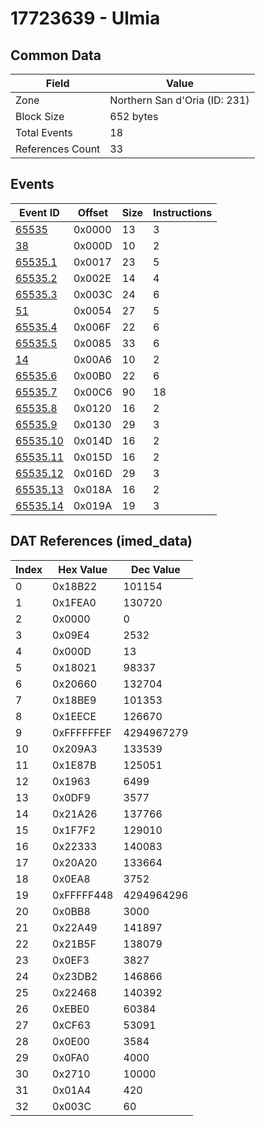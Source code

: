 # 17723639 - Ulmia

## Common Data

| Field            | Value                         |
|------------------|-------------------------------|
| Zone             | Northern San d'Oria (ID: 231) |
| Block Size       | 652 bytes                     |
| Total Events     | 18                            |
| References Count | 33                            |

## Events

| Event ID                  | Offset   |   Size |   Instructions |
|---------------------------|----------|--------|----------------|
| [65535](./65535.md)       | 0x0000   |     13 |              3 |
| [38](./38.md)             | 0x000D   |     10 |              2 |
| [65535.1](./65535.1.md)   | 0x0017   |     23 |              5 |
| [65535.2](./65535.2.md)   | 0x002E   |     14 |              4 |
| [65535.3](./65535.3.md)   | 0x003C   |     24 |              6 |
| [51](./51.md)             | 0x0054   |     27 |              5 |
| [65535.4](./65535.4.md)   | 0x006F   |     22 |              6 |
| [65535.5](./65535.5.md)   | 0x0085   |     33 |              6 |
| [14](./14.md)             | 0x00A6   |     10 |              2 |
| [65535.6](./65535.6.md)   | 0x00B0   |     22 |              6 |
| [65535.7](./65535.7.md)   | 0x00C6   |     90 |             18 |
| [65535.8](./65535.8.md)   | 0x0120   |     16 |              2 |
| [65535.9](./65535.9.md)   | 0x0130   |     29 |              3 |
| [65535.10](./65535.10.md) | 0x014D   |     16 |              2 |
| [65535.11](./65535.11.md) | 0x015D   |     16 |              2 |
| [65535.12](./65535.12.md) | 0x016D   |     29 |              3 |
| [65535.13](./65535.13.md) | 0x018A   |     16 |              2 |
| [65535.14](./65535.14.md) | 0x019A   |     19 |              3 |

## DAT References (imed_data)

|   Index | Hex Value   |   Dec Value |
|---------|-------------|-------------|
|       0 | 0x18B22     |      101154 |
|       1 | 0x1FEA0     |      130720 |
|       2 | 0x0000      |           0 |
|       3 | 0x09E4      |        2532 |
|       4 | 0x000D      |          13 |
|       5 | 0x18021     |       98337 |
|       6 | 0x20660     |      132704 |
|       7 | 0x18BE9     |      101353 |
|       8 | 0x1EECE     |      126670 |
|       9 | 0xFFFFFFEF  |  4294967279 |
|      10 | 0x209A3     |      133539 |
|      11 | 0x1E87B     |      125051 |
|      12 | 0x1963      |        6499 |
|      13 | 0x0DF9      |        3577 |
|      14 | 0x21A26     |      137766 |
|      15 | 0x1F7F2     |      129010 |
|      16 | 0x22333     |      140083 |
|      17 | 0x20A20     |      133664 |
|      18 | 0x0EA8      |        3752 |
|      19 | 0xFFFFF448  |  4294964296 |
|      20 | 0x0BB8      |        3000 |
|      21 | 0x22A49     |      141897 |
|      22 | 0x21B5F     |      138079 |
|      23 | 0x0EF3      |        3827 |
|      24 | 0x23DB2     |      146866 |
|      25 | 0x22468     |      140392 |
|      26 | 0xEBE0      |       60384 |
|      27 | 0xCF63      |       53091 |
|      28 | 0x0E00      |        3584 |
|      29 | 0x0FA0      |        4000 |
|      30 | 0x2710      |       10000 |
|      31 | 0x01A4      |         420 |
|      32 | 0x003C      |          60 |
